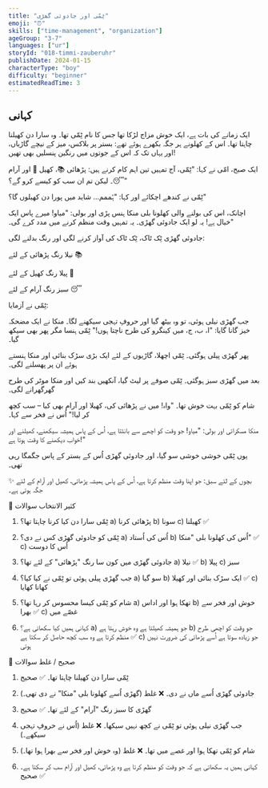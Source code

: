 ```yaml
---
title: "ٹِمّی اور جادوئی گھڑی"
emoji: "⏰"
skills: ["time-management", "organization"]
ageGroup: "3-7"
languages: ["ur"]
storyId: "018-timmi-zauberuhr"
publishDate: 2024-01-15
characterType: "boy"
difficulty: "beginner"
estimatedReadTime: 3
---
```


## کہانی


ایک زمانے کی بات ہے، ایک خوش مزاج لڑکا تھا جس کا نام ٹِمّی تھا۔ وہ سارا دن کھیلنا چاہتا تھا۔
اس کے کھلونے ہر جگہ بکھرے ہوئے تھے: بستر پر بلاکس، میز کے نیچے گاڑیاں، اور یہاں تک کہ اس کے جوتوں میں رنگین پنسلیں بھی تھیں!

ایک صبح، امّی نے کہا:
"ٹِمّی، آج تمہیں تین اہم کام کرنے ہیں: پڑھائی 📚، کھیل 🎲 اور آرام 😴۔ لیکن تم ان سب کو کیسے کرو گے؟"

ٹِمّی نے کندھے اچکائے اور کہا:
"ہُممم… شاید میں پورا دن کھیلوں گا؟"

اچانک، اس کی بولنے والی کھلونا بلی منکا ہنس پڑی اور بولی:
"میاو! میرے پاس ایک خیال ہے! یہ لو ایک جادوئی گھڑی۔ یہ تمہیں وقت منظم کرنے میں مدد کرے گی۔"

جادوئی گھڑی ٹِک ٹاک، ٹِک ٹاک کی آواز کرنے لگی اور رنگ بدلنے لگی:

نیلا رنگ پڑھائی کے لئے 📚

پیلا رنگ کھیل کے لئے 🎲

سبز رنگ آرام کے لئے 😴

ٹِمّی نے آزمایا:

جب گھڑی نیلی ہوئی، تو وہ بیٹھ گیا اور حروفِ تہجی سیکھنے لگا۔ منکا نے ایک مضحکہ خیز گانا گایا: "ا، ب، ج، میں کینگرو کی طرح ناچتا ہوں!" ٹِمّی ہنسا مگر پھر بھی سیکھ گیا۔

پھر گھڑی پیلی ہوگئی۔ ٹِمّی اچھلا، گاڑیوں کے لئے ایک بڑی سڑک بنائی اور منکا ہنستے ہوئے ان پر پھسلنے لگی۔

بعد میں گھڑی سبز ہوگئی۔ ٹِمّی صوفے پر لیٹ گیا، آنکھیں بند کیں اور منکا موٹر کی طرح گھرگھرانے لگی۔

شام کو ٹِمّی بہت خوش تھا۔
"واہ! میں نے پڑھائی کی، کھیلا اور آرام بھی کیا – سب کچھ کر لیا!" اُس نے فخر سے کہا۔

منکا مسکرائی اور بولی:
"میاو! جو وقت کو اچھے سے بانٹتا ہے، اُس کے پاس ہمیشہ سیکھنے، کھیلنے اور خواب دیکھنے کا وقت ہوتا ہے!"

یوں ٹِمّی خوشی خوشی سو گیا، اور جادوئی گھڑی اُس کے بستر کے پاس جگمگا رہی تھی۔

✨ بچوں کے لئے سبق:
جو اپنا وقت منظم کرتا ہے، اُس کے پاس ہمیشہ پڑھائی، کھیل اور آرام کے لئے جگہ ہوتی ہے۔

📝 کثیر الانتخاب سوالات 

1. ٹِمّی سارا دن کیا کرنا چاہتا تھا؟
a) پڑھائی کرنا
b) سونا
c) کھیلنا ✅

2. ٹِمّی کو جادوئی گھڑی کس نے دی؟
a) اُس کی اُستاد
b) اُس کی کھلونا بلی "منکا" ✅
c) اُس کا دوست

3. جادوئی گھڑی میں کون سا رنگ "پڑھائی" کے لئے تھا؟
a) نیلا ✅
b) پیلا
c) سبز

4. جب گھڑی پیلی ہوئی تو ٹِمّی نے کیا کیا؟
a) سو گیا
b) ایک سڑک بنائی اور کھیلا ✅
c) کھانا کھایا

5. شام کو ٹِمّی کیسا محسوس کر رہا تھا؟
a) تھکا ہوا اور اداس
b) خوش اور فخر سے بھرا ✅
c) غصّے میں

6. کہانی ہمیں کیا سکھاتی ہے؟
a) جو ہمیشہ کھیلتا ہے وہ خوش رہتا ہے
b) جو وقت کو اچھی طرح منظم کرتا ہے وہ سب کچھ حاصل کر سکتا ہے ✅
c) جو زیادہ سوتا ہے اُسے پڑھائی کی ضرورت نہیں ہوتی

📝 صحیح / غلط سوالات 

1. ٹِمّی سارا دن کھیلنا چاہتا تھا۔
✅ صحیح

2. جادوئی گھڑی اُسے ماں نے دی۔
❌ غلط (گھڑی اُسے کھلونا بلی "منکا" نے دی تھی۔)

3. گھڑی کا سبز رنگ "آرام" کے لئے تھا۔
✅ صحیح

4. جب گھڑی نیلی ہوئی تو ٹِمّی نے کچھ نہیں سیکھا۔
❌ غلط (اُس نے حروفِ تہجی سیکھے۔)

5. شام کو ٹِمّی تھکا ہوا اور غصے میں تھا۔
❌ غلط (وہ خوش اور فخر سے بھرا ہوا تھا۔)

6. کہانی ہمیں یہ سکھاتی ہے کہ جو وقت کو منظم کرتا ہے وہ پڑھائی، کھیل اور آرام سب کر سکتا ہے۔
✅ صحیح